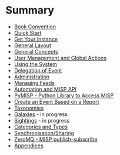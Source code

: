 # Summary

* [Book Convention](book-convention/README.md)
* [Quick Start](quick-start/README.md)
* [Get Your Instance](get-your-instance/README.md)
* [General Layout](general-layout/README.md)
* [General Concepts](general-concepts/README.md)
* [User Management and Global Actions](user-management/README.md)
* [Using the System](using-the-system/README.md)
* [Delegation of Event](delegation/README.md)
* [Administration](administration/README.md)
* [Managing Feeds](managing-feeds/README.md)
* [Automation and MISP API](automation/README.md)
* [PyMISP - Python Library to Access MISP](pymisp/README.md)
* [Create an Event Based on a Report](create-event-report/README.md)
* [Taxonomies](taxonomy/README.md)
* [Galaxies](galaxy/README.md) - in progress
* [Sightings](sightings/README.md) - in progress
* [Categories and Types](categories-and-types/README.md)
* [Synchronisation/Sharing](sharing/README.md)
* [ZeroMQ - MISP publish-subscribe](misp-zmq/README.md)
* [Appendices](appendices/README.md)
